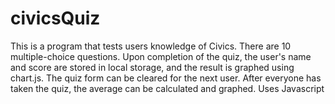 # civicsQuiz
This is a program that tests users knowledge of Civics.  There are 10 multiple-choice questions. Upon completion of the quiz, 
the user's name and score are stored in local storage, and the result is graphed using chart.js.   The quiz form can be
cleared for the next user.  After everyone has taken the quiz, the average can be calculated and graphed. 
Uses Javascript
